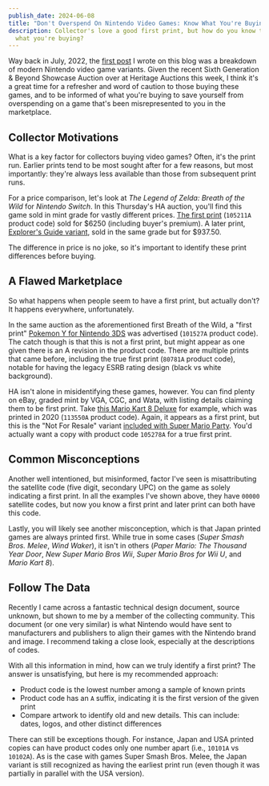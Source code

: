 ```yaml
---
publish_date: 2024-06-08
title: "Don't Overspend On Nintendo Video Games: Know What You're Buying!"
description: Collector's love a good first print, but how do you know that's
  what you're buying?
---
```

Way back in July, 2022, the [first post](https://www.afew.games/essays/decoding-modern-nintendo-print-variants) I wrote on this blog was a breakdown of modern Nintendo video game variants. Given the recent Sixth Generation & Beyond Showcase Auction over at Heritage Auctions this week, I think it's a great time for a refresher and word of caution to those buying these games, and to be informed of what you're buying to save yourself from overspending on a game that's been misrepresented to you in the marketplace.

## C﻿ollector Motivations

What is a key factor for collectors buying video games? Often, it's the print run. Earlier prints tend to be most sought after for a few reasons, but most importantly: they're always less available than those from subsequent print runs.

For a price comparison, let's look at *The Legend of Zelda: Breath of the Wild* for *Nintendo Switch*. In this Thursday's HA auction, you'll find this game sold in mint grade for vastly different prices. [The first print](https://comics.ha.com/itm/video-games/nintendo/the-legend-of-zelda-breath-of-the-wild-vga-95-mint-sealed-105211a-first-production-switch-nintendo-2017-usa/a/44255-79042.s?ic4=GalleryView-Thumbnail-071515) (`105211A` product code) sold for $6250 (including buyer's premium). A later print, [Explorer's Guide variant](https://comics.ha.com/itm/video-games/nintendo/the-legend-of-zelda-breath-of-the-wild-vga-95-mint-sealed-starter-pack-switch-nintendo-2018-usa/a/44255-79045.s?ic4=GalleryView-ShortDescription-071515), sold in the same grade but for $937.50.

T﻿he difference in price is no joke, so it's important to identify these print differences before buying.

## A Flawed Marketplace

So what happens when people seem to have a first print, but actually don't? It happens everywhere, unfortunately.

In the same auction as the aforementioned first Breath of the Wild, a "first print" [Pokemon Y for Nintendo 3DS](https://comics.ha.com/itm/video-games/nintendo/pokemon-y-vga-90-nm-mt-sealed-101527a-first-production-3ds-nintendo-2013-usa/a/44255-79027.s?ic4=GalleryView-Thumbnail-071515) was advertised (`101527A` product code). The catch though is that this is not a first print, but might appear as one given there is an A revision in the product code. There are multiple prints that came before, including the true first print (`80781A` product code), notable for having the legacy ESRB rating design (black vs white background).

H﻿A isn't alone in misidentifying these games, however. You can find plenty on eBay, graded mint by VGA, CGC, and Wata, with listing details claiming them to be first print. Take [this Mario Kart 8 Deluxe](https://www.ebay.com/itm/115932572041) for example, which was printed in 2020 (`113550A` product code). Again, it appears as a first print, but this is the "Not For Resale" variant [included with Super Mario Party](https://www.target.com/p/mario-kart-8-deluxe-super-mario-party-double-pack-nintendo-switch/-/A-80960673#lnk=sametab). You'd actually want a copy with product code `105278A` for a true first print.

## Common Misconceptions

A﻿nother well intentioned, but misinformed, factor I've seen is misattributing the satellite code (five digit, secondary UPC) on the game as solely indicating a first print. In all the examples I've shown above, they have `00000` satellite codes, but now you know a first print and later print can both have this code.

L﻿astly, you will likely see another misconception, which is that Japan printed games are always printed first. While true in some cases (*Super Smash Bros. Melee*, *Wind Waker*), it isn't in others (*Paper Mario: The Thousand Year Door*, *New Super Mario Bros Wii*, *Super Mario Bros for Wii U*, and *Mario Kart 8*).

## F﻿ollow The Data

R﻿ecently I came across a fantastic technical design document, source unknown, but shown to me by a member of the collecting community. This document (or one very similar) is what Nintendo would have sent to manufacturers and publishers to align their games with the Nintendo brand and image. I recommend taking a close look, especially at the descriptions of codes.



W﻿ith all this information in mind, how can we truly identify a first print? The answer is unsatisfying, but here is my recommended approach:

* Product code is the lowest number among a sample of known prints
* P﻿roduct code has an `A` suffix, indicating it is the first version of the given print
* C﻿ompare artwork to identify old and new details. This can include: dates, logos, and other distinct differences

T﻿here can still be exceptions though. For instance, Japan and USA printed copies can have product codes only one number apart (i.e., `10101A` vs `10102A`). As is the case with games Super Smash Bros. Melee, the Japan variant is still recognized as having the earliest print run (even though it was partially in parallel with the USA version).